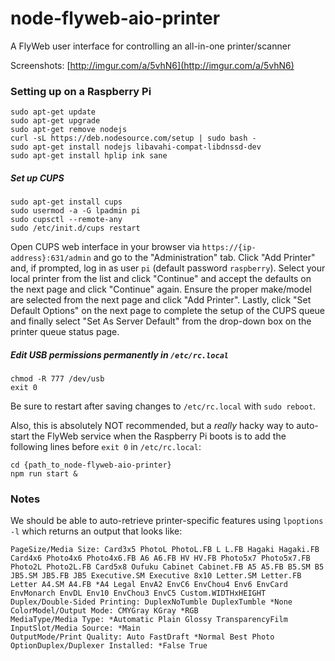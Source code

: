 # node-flyweb-aio-printer

A FlyWeb user interface for controlling an all-in-one printer/scanner

Screenshots: [http://imgur.com/a/5vhN6](http://imgur.com/a/5vhN6)

### Setting up on a Raspberry Pi

```
sudo apt-get update
sudo apt-get upgrade
sudo apt-get remove nodejs
curl -sL https://deb.nodesource.com/setup | sudo bash -
sudo apt-get install nodejs libavahi-compat-libdnssd-dev
sudo apt-get install hplip ink sane
```

##### Set up CUPS

```
sudo apt-get install cups
sudo usermod -a -G lpadmin pi
sudo cupsctl --remote-any
sudo /etc/init.d/cups restart
```

Open CUPS web interface in your browser via `https://{ip-address}:631/admin` and go to the "Administration" tab. Click "Add Printer" and, if prompted, log in as user `pi` (default password `raspberry`). Select your local printer from the list and click "Continue" and accept the defaults on the next page and click "Continue" again. Ensure the proper make/model are selected from the next page and click "Add Printer". Lastly, click "Set Default Options" on the next page to complete the setup of the CUPS queue and finally select "Set As Server Default" from the drop-down box on the printer queue status page.

##### Edit USB permissions permanently in `/etc/rc.local`

```
chmod -R 777 /dev/usb
exit 0
```

Be sure to restart after saving changes to `/etc/rc.local` with `sudo reboot`.

Also, this is absolutely NOT recommended, but a *really* hacky way to auto-start the FlyWeb service when the Raspberry Pi boots is to add the following lines before `exit 0` in `/etc/rc.local`:

```
cd {path_to_node-flyweb-aio-printer}
npm run start &
```

### Notes

We should be able to auto-retrieve printer-specific features using `lpoptions -l` which returns an output that looks like:

```
PageSize/Media Size: Card3x5 PhotoL PhotoL.FB L L.FB Hagaki Hagaki.FB Card4x6 Photo4x6 Photo4x6.FB A6 A6.FB HV HV.FB Photo5x7 Photo5x7.FB Photo2L Photo2L.FB Card5x8 Oufuku Cabinet Cabinet.FB A5 A5.FB B5.SM B5 JB5.SM JB5.FB JB5 Executive.SM Executive 8x10 Letter.SM Letter.FB Letter A4.SM A4.FB *A4 Legal EnvA2 EnvC6 EnvChou4 Env6 EnvCard EnvMonarch EnvDL Env10 EnvChou3 EnvC5 Custom.WIDTHxHEIGHT
Duplex/Double-Sided Printing: DuplexNoTumble DuplexTumble *None
ColorModel/Output Mode: CMYGray KGray *RGB
MediaType/Media Type: *Automatic Plain Glossy TransparencyFilm
InputSlot/Media Source: *Main
OutputMode/Print Quality: Auto FastDraft *Normal Best Photo
OptionDuplex/Duplexer Installed: *False True
```
